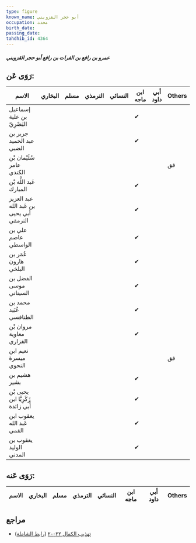 ```yaml
---
type: figure
known_name: أبو حجر القزويني
occupation: محدث
birth_date:
passing_date:
tahdhib_id: 4364
---
```

##### عمرو بن رافع بن الفرات بن رافع أبو حجر القزويني

## رَوَى عَن:
| الاسم                                    | البخاري | مسلم | الترمذي | النسائي | ابن ماجه | أبي داود | Others |
| ---------------------------------------- | ------- | ---- | ------- | ------- | -------- | -------- | ------ |
| إسماعيل بن علية البَصْرِيّ               |         |      |         |         | ✔        |          |        |
| جرير بن عبد الحميد الضبي                 |         |      |         |         | ✔        |          |        |
| سُلَيْمان بْن عامر الكندي                |         |      |         |         |          |          | فق     |
| عَبد اللَّه بْن المبارك                  |         |      |         |         | ✔        |          |        |
| عبد العزيز بن عَبد الله أبي يحيى النرمقي |         |      |         |         | ✔        |          |        |
| علي بن عاصم الواسطي                      |         |      |         |         | ✔        |          |        |
| عُمَر بن هارون البلخي                    |         |      |         |         | ✔        |          |        |
| الفضل بن موسى السيناني                   |         |      |         |         | ✔        |          |        |
| محمد بن عُبَيد الطنافسي                  |         |      |         |         | ✔        |          |        |
| مروان بْن معاوية الفزاري                 |         |      |         |         | ✔        |          |        |
| نعيم ابن ميسرة النحوي                    |         |      |         |         |          |          | فق     |
| هشيم بن بشير                             |         |      |         |         | ✔        |          |        |
| يحيى بْن زَكَرِيَّا ابن أَبي زائدة       |         |      |         |         | ✔        |          |        |
| يعقوب ابن عَبد الله القمي                |         |      |         |         | ✔        |          |        |
| يعقوب بن الوليد المدني                   |         |      |         |         | ✔        |          |        |
## رَوَى عَنه:
| الاسم | البخاري | مسلم | الترمذي | النسائي | ابن ماجه | أبي داود | Others |
| ----- | ------- | ---- | ------- | ------- | -------- | -------- | ------ |
## مراجع
- [تهذيب الكمال ٢٢-٢٠](obsidian://open?vault=Tahdhib-al-Kamal&file=Figures/٤٣٦٤-عمرو%20بن%20رافع%20بن%20الفرات%20بن%20رافع%20أبو%20حجر%20القزويني) ([رابط الشاملة](https://shamela.ws/book/3722/11273))